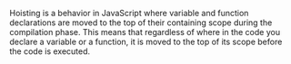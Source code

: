 
Hoisting is a behavior in JavaScript where variable and function declarations are moved to the top of their containing scope during the compilation phase. This means that regardless of where in the code you declare a variable or a function, it is moved to the top of its scope before the code is executed.

